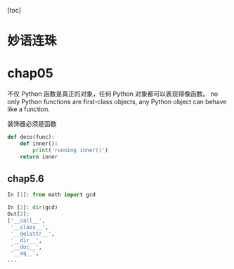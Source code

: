 [toc]
# 妙语连珠


# chap05
不仅 Python 函数是真正的对象，任何 Python 对象都可以表现得像函数。
no only Python functions are first-class objects, any Python object can behave like a function.

装饰器必须是函数
```python
def deco(func):
    def inner():
        print('running inner()')
    return inner
```
## chap5.6
```python
In [1]: from math import gcd

In [2]: dir(gcd)
Out[2]: 
['__call__',
 '__class__',
 '__delattr__',
 '__dir__',
 '__doc__',
 '__eq__',
...
```